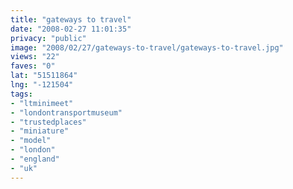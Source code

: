 ```yaml
---
title: "gateways to travel"
date: "2008-02-27 11:01:35"
privacy: "public"
image: "2008/02/27/gateways-to-travel/gateways-to-travel.jpg"
views: "22"
faves: "0"
lat: "51511864"
lng: "-121504"
tags:
- "ltminimeet"
- "londontransportmuseum"
- "trustedplaces"
- "miniature"
- "model"
- "london"
- "england"
- "uk"
---
```


